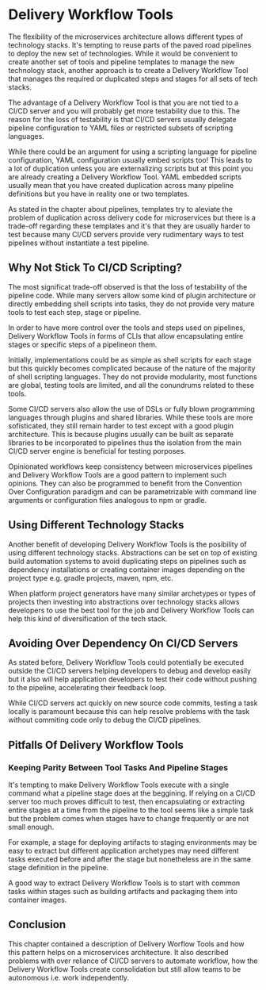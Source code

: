 # Delivery Workflow Tools

The flexibility of the microservices architecture allows different
types of technology stacks. It's tempting to reuse parts of the paved
road pipelines to deploy the new set of technologies. While it would
be convenient to create another set of tools and pipeline templates to
manage the new technology stack, another approach is to create a
Delivery Workflow Tool that manages the required or duplicated steps
and stages for all sets of tech stacks.

The advantage of a Delivery Workflow Tool is that you are not tied to
a CI/CD server and you will probably get more testability due to this.
The reason for the loss of testability is that CI/CD servers usually
delegate pipeline configuration to YAML files or restricted subsets
of scripting languages.

While there could be an argument for using a scripting language for
pipeline configuration, YAML configuration usually embed scripts too!
This leads to a lot of duplication unless you are externalizing scripts
but at this point you are already creating a Delivery Workflow Tool.
YAML embedded scripts usually mean that you have created duplication
across many pipeline definitions but you have in reality one or two
templates.

As stated in the chapter about pipelines, templates try to aleviate
the problem of duplication across delivery code for microservices but
there is a trade-off regarding these templates and it's that they are
usually harder to test because many CI/CD servers provide very
rudimentary ways to test pipelines without instantiate a test pipeline.

## Why Not Stick To CI/CD Scripting?

The most significat trade-off observed is that the loss of testability
of the pipeline code. While many servers allow some kind of plugin
architecture or directly embedding shell scripts into tasks, they do
not provide very mature tools to test each step, stage or pipeline.

In order to have more control over the tools and steps used on
pipelines, Delivery Workflow Tools in forms of CLIs that allow
encapsulating entire stages or specific steps of a pipelineon them.

Initially, implementations could be as simple as shell scripts for each
stage but this quickly becomes complicated because of the nature of the
majority of shell scripting languages. They do not provide modularity,
most functions are global, testing tools are limited, and all the
conundrums related to these tools.

Some CI/CD servers also allow the use of DSLs or fully blown
programming languages through plugins and shared libraries. While
these tools are more sofisticated, they still remain harder to test
except with a good plugin architecture. This is because plugins
usually can be built as separate libraries to be incorporated to
pipelines thus the isolation from the main CI/CD server engine is
beneficial for testing porposes.

Opinionated workflows keep consistency between microservices pipelines
and Delivery Workflow Tools are a good pattern to implement such
opinions. They can also be programmed to benefit from the Convention
Over Configuration paradigm and can be parametrizable with command
line arguments or configuration files analogous to npm or gradle.

## Using Different Technology Stacks

Another benefit of developing Delivery Workflow Tools is the posibility
of using different technology stacks. Abstractions can be set on top
of existing build automation systems to avoid duplicating steps on
pipelines such as dependency installations or creating container images
depending on the project type e.g. gradle projects, maven, npm, etc.

When platform project generators have many similar archetypes or types
of projects then investing into abstractions over technology stacks
allows developers to use the best tool for the job and Delivery
Workflow Tools can help this kind of diversification of the tech stack.

## Avoiding Over Dependency On CI/CD Servers

As stated before, Delivery Workflow Tools could potentially be executed
outside the CI/CD servers helping developers to debug and develop
easily but it also will help application developers to test their code
without pushing to the pipeline, accelerating their feedback loop.

While CI/CD servers act quickly on new source code commits, testing
a task locally is paramount because this can help resolve problems
with the task without commiting code only to debug the CI/CD pipelines.

## Pitfalls Of Delivery Workflow Tools

### Keeping Parity Between Tool Tasks And Pipeline Stages

It's tempting to make Delivery Workflow Tools execute with a single
command what a pipeline stage does at the beggining. If relying on a
CI/CD server too much proves difficult to test, then encapsulating or
extracting entire stages at a time from the pipeline to the tool seems
like a simple task but the problem comes when stages have to change
frequently or are not small enough.

For example, a stage for deploying artifacts to staging environments
may be easy to extract but different application archetypes may need
different tasks executed before and after the stage but nonetheless
are in the same stage definition in the pipeline.

A good way to extract Delivery Workflow Tools is to start with common
tasks within stages such as building artifacts and packaging them into
container images.


## Conclusion

This chapter contained a description of Delivery Worflow Tools and how
this pattern helps on a microservices architecture. It also described
problems with over reliance of CI/CD servers to automate workflow,
how the Delivery Workflow Tools create consolidation but still allow
teams to be autonomous i.e. work independently.
